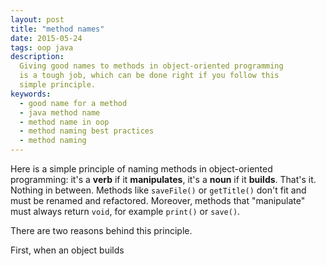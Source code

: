 ```yaml
---
layout: post
title: "method names"
date: 2015-05-24
tags: oop java
description:
  Giving good names to methods in object-oriented programming
  is a tough job, which can be done right if you follow this
  simple principle.
keywords:
  - good name for a method
  - java method name
  - method name in oop
  - method naming best practices
  - method naming
---
```


Here is a simple principle of naming methods in object-oriented programming:
it's a **verb** if it **manipulates**, it's a **noun** if it **builds**.
That's it. Nothing in between. Methods like
`saveFile()` or `getTitle()` don't fit and must be renamed and refactored.
Moreover, methods that "manipulate" must always return `void`,
for example `print()` or `save()`.

<!--more-->

There are two reasons behind this principle.

First, when an object builds

